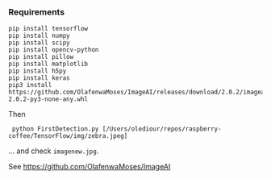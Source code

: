 ### Requirements
```buildoutcfg
pip install tensorflow
pip install numpy
pip install scipy
pip install opencv-python
pip install pillow
pip install matplotlib
pip install h5py
pip install keras
pip3 install https://github.com/OlafenwaMoses/ImageAI/releases/download/2.0.2/imageai-2.0.2-py3-none-any.whl

```

Then
```buildoutcfg
 python FirstDetection.py [/Users/olediour/repos/raspberry-coffee/TensorFlow/img/zebra.jpeg]
```
... and check `imagenew.jpg`.

See <https://github.com/OlafenwaMoses/ImageAI>
